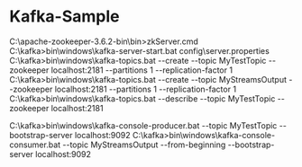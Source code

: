# Kafka-Sample
C:\apache-zookeeper-3.6.2-bin\bin>zkServer.cmd
C:\kafka>bin\windows\kafka-server-start.bat config\server.properties
C:\kafka>bin\windows\kafka-topics.bat --create --topic MyTestTopic --zookeeper localhost:2181 --partitions 1 --replication-factor 1
C:\kafka>bin\windows\kafka-topics.bat --create --topic MyStreamsOutput --zookeeper localhost:2181 --partitions 1 --replication-factor 1
C:\kafka>bin\windows\kafka-topics.bat --describe --topic MyTestTopic --zookeeper localhost:2181

C:\kafka>bin\windows\kafka-console-producer.bat --topic MyTestTopic --bootstrap-server localhost:9092
C:\kafka>bin\windows\kafka-console-consumer.bat --topic MyStreamsOutput --from-beginning --bootstrap-server localhost:9092
